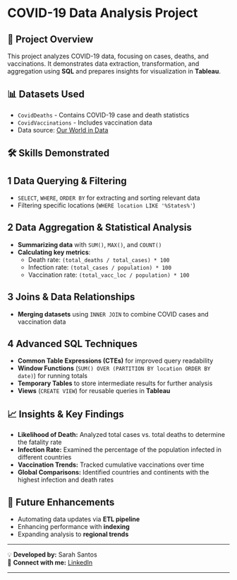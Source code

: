 # COVID-19 Data Analysis Project

## 📌 Project Overview
This project analyzes COVID-19 data, focusing on cases, deaths, and vaccinations. It demonstrates data extraction, transformation, and aggregation using **SQL** and prepares insights for visualization in **Tableau**.

## 📊 Datasets Used
- `CovidDeaths` - Contains COVID-19 case and death statistics
- `CovidVaccinations` - Includes vaccination data
- Data source: [Our World in Data](https://ourworldindata.org/coronavirus)

## 🛠️ Skills Demonstrated
## 1️ Data Querying & Filtering
- `SELECT`, `WHERE`, `ORDER BY` for extracting and sorting relevant data
- Filtering specific locations (`WHERE location LIKE '%States%'`)

## 2️ Data Aggregation & Statistical Analysis
- **Summarizing data** with `SUM()`, `MAX()`, and `COUNT()`
- **Calculating key metrics**:
  - Death rate: `(total_deaths / total_cases) * 100`
  - Infection rate: `(total_cases / population) * 100`
  - Vaccination rate: `(total_vacc_loc / population) * 100`

## 3️ Joins & Data Relationships
- **Merging datasets** using `INNER JOIN` to combine COVID cases and vaccination data

## 4️ Advanced SQL Techniques
- **Common Table Expressions (CTEs)** for improved query readability
- **Window Functions** (`SUM() OVER (PARTITION BY location ORDER BY date)`) for running totals
- **Temporary Tables** to store intermediate results for further analysis
- **Views** (`CREATE VIEW`) for reusable queries in **Tableau**

## 📈 Insights & Key Findings
- **Likelihood of Death:** Analyzed total cases vs. total deaths to determine the fatality rate
- **Infection Rate:** Examined the percentage of the population infected in different countries
- **Vaccination Trends:** Tracked cumulative vaccinations over time
- **Global Comparisons:** Identified countries and continents with the highest infection and death rates

## 📌 Future Enhancements
- Automating data updates via **ETL pipeline**
- Enhancing performance with **indexing**
- Expanding analysis to **regional trends**

---

💡 **Developed by:** Sarah Santos    
🔗 **Connect with me:** [LinkedIn](https://www.linkedin.com/in/sanarahtos/)

---

